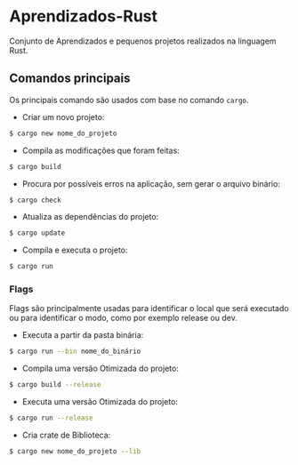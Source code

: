 # Aprendizados-Rust

Conjunto de Aprendizados e pequenos projetos realizados na linguagem Rust.

## Comandos principais

Os principais comando são usados com base no comando `cargo`.

- Criar um novo projeto:

```bash
$ cargo new nome_do_projeto
 ```

- Compila as modificações que foram feitas:

```bash
$ cargo build
 ```

- Procura por possíveis erros na aplicação, sem gerar o arquivo binário:

```bash
$ cargo check
 ```

- Atualiza as dependências do projeto:

```bash
$ cargo update
 ```

- Compila e executa o projeto:

```bash
$ cargo run
 ```

### Flags

Flags são principalmente usadas para identificar o local que será executado ou para identificar o modo, como por exemplo release ou dev.

- Executa a partir da pasta binária:

```bash
$ cargo run --bin nome_do_binário
 ```

- Compila uma versão Otimizada do projeto:

```bash
$ cargo build --release
 ```

- Executa uma versão Otimizada do projeto:

```bash
$ cargo run --release
 ```

- Cria crate de Biblioteca:

```bash
$ cargo new nome_do_projeto --lib
 ```
